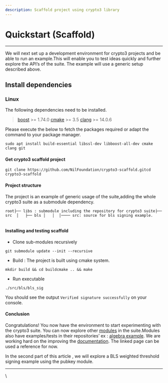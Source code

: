 ```yaml
---
description: Scaffold project using crypto3 library
---
```


# Quickstart (Scaffold)

***

We will next set up a development environment for crypto3 projects and be able to run an example.This will enable you to test ideas quickly and further explore the API’s of the suite. The example will use a generic setup described above.

## Install dependencies

### Linux

The following dependencies need to be installed.

> [boost](https://www.boost.org/) >= 1.74.0
> [cmake](https://cmake.org/) >= 3.5
> [clang](https://clang.llvm.org/) >= 14.0.6

Please execute the below to fetch the packages required or adapt the command to your package manager.

```
sudo apt install build-essential libssl-dev libboost-all-dev cmake clang git
```

#### Get crypto3 scaffold project

```
git clone https://github.com/NilFoundation/crypto3-scaffold.gitcd crypto3-scaffold
```

#### Project structure

The project is an example of generic usage of the suite,adding the whole crypto3 suite as a submodule dependency.

```
root├── libs : submodule including the repository for crypto3 suite├── src  │   ├── bls │   │  │──── src: source for bls signing example.
```

```
```

#### Installing and testing scaffold

* Clone sub-modules recursively

```
git submodule update --init --recursive
```

* Build : The project is built using cmake system.

```
mkdir build && cd buildcmake .. && make
```

* Run executable

```
./src/bls/bls_sig
```

You should see the output `Verified signature successfully` on your console.

#### Conclusion

Congratulations! You now have the environment to start experimenting with the crypto3 suite. You can now explore other [modules](https://github.com/NilFoundation/crypto3/blob/master/docs/manual/modules.html) in the suite.Modules also have examples/tests in their repositories’ ex : [algebra example](https://github.com/NilFoundation/crypto3-algebra/tree/master/example). We are working hard on the improving the [documentation](https://crypto3.nil.foundation/projects/crypto3/pages.html). The linked page can be used a reference for now.

In the second part of this article , we will explore a BLS weighted threshold signing example using the pubkey module.

***

\
